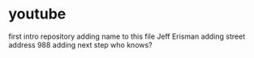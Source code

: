 # youtube
first intro repository
adding name to this file
Jeff Erisman
adding street address
988
adding next step
who knows?
